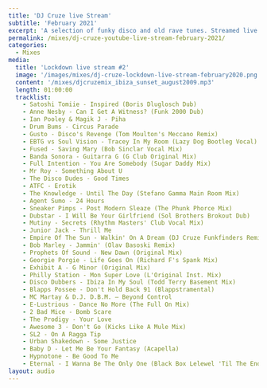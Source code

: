 ```yaml
---
title: 'DJ Cruze live Stream'
subtitle: 'February 2021'
excerpt: 'A selection of funky disco and old rave tunes. Streamed live on YouTube in February 2021.'
permalink: /mixes/dj-cruze-youtube-live-stream-february-2021/
categories:
  - Mixes
media:
  title: 'Lockdown live stream #2'
  image: '/images/mixes/dj-cruze-lockdown-live-stream-february2020.png'
  content: '/mixes/djcruzemix_ibiza_sunset_august2009.mp3'
  length: 01:00:00
  tracklist:
    - Satoshi Tomiie - Inspired (Boris Dluglosch Dub)
    - Anne Nesby - Can I Get A Witness? (Funk 2000 Dub)
    - Ian Pooley & Magik J - Piha
    - Drum Bums - Circus Parade
    - Gusto - Disco's Revenge (Tom Moulton's Meccano Remix)
    - EBTG vs Soul Vision - Tracey In My Room (Lazy Dog Bootleg Vocal)
    - Fused - Saving Mary (Bob Sinclar Vocal Mix)
    - Banda Sonora - Guitarra G (G Club Original Mix)
    - Full Intention - You Are Somebody (Sugar Daddy Mix)
    - Mr Roy - Something About U
    - The Disco Dudes - Good Times
    - ATFC - Erotik
    - The Knowledge - Until The Day (Stefano Gamma Main Room Mix)
    - Agent Sumo - 24 Hours
    - Sneaker Pimps - Post Modern Sleaze (The Phunk Phorce Mix)
    - Dubstar - I Will Be Your Girlfriend (Sol Brothers Brokout Dub)
    - Mutiny - Secrets (Rhythm Masters' Club Vocal Mix)
    - Junior Jack - Thrill Me
    - Empire Of The Sun - Walkin' On A Dream (DJ Cruze Funkfinders Remix)
    - Bob Marley - Jammin' (Olav Basoski Remix)
    - Prophets Of Sound - New Dawn (Original Mix)
    - Georgie Porgie - Life Goes On (Richard F's Spank Mix)
    - Exhibit A - G Minor (Original Mix)
    - Philly Station - Mon Super Love (L'Original Inst. Mix)
    - Disco Dubbers - Ibiza In My Soul (Todd Terry Basement Mix)
    - Blapps Possee - Don't Hold Back 91 (Blappstramental)
    - MC Martay & D.J. D.B.M. ‎– Beyond Control
    - E-Lustrious - Dance No More (The Full On Mix)
    - 2 Bad Mice - Bomb Scare
    - The Prodigy - Your Love
    - Awesome 3 - Don't Go (Kicks Like A Mule Mix)
    - SL2 - On A Ragga Tip
    - Urban Shakedown - Some Justice
    - Baby D - Let Me Be Your Fantasy (Acapella)
    - Hypnotone - Be Good To Me
    - Eternal - I Wanna Be The Only One (Black Box Lelewel 'Til The End Mix)
layout: audio
---
```

